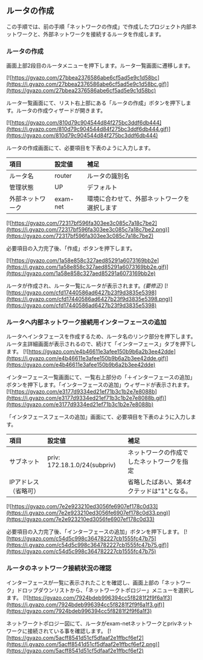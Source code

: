 ## ルータの作成

この手順では、前の手順「ネットワークの作成」で作成したプロジェクト内部ネットワークと、外部ネットワークを接続するルータを作成します。

### ルータの作成

画面上部2段目のルータメニューを押下します。ルータ一覧画面に遷移します。

[![https://gyazo.com/27bbea2376586abe6cf5ad5e9c1d58bc](https://i.gyazo.com/27bbea2376586abe6cf5ad5e9c1d58bc.gif)](https://gyazo.com/27bbea2376586abe6cf5ad5e9c1d58bc)


ルータ一覧画面にて、リスト右上部にある「ルータの作成」ボタンを押下します。ルータの作成ウィザードが開きます。

[![https://gyazo.com/810d79c904544d84f275bc3ddf6db444](https://i.gyazo.com/810d79c904544d84f275bc3ddf6db444.gif)](https://gyazo.com/810d79c904544d84f275bc3ddf6db444)


ルータの作成画面にて、必要項目を下表のように入力します。

| 項目 | 設定値 | 補足 |
|:-----------|:------------|:------------|
| ルータ名  | router | ルータの識別名     |
| 管理状態  | UP | デフォルト  |
| 外部ネットワーク  | exam-net | 環境に合わせて、外部ネットワークを選択します |

[![https://gyazo.com/72317bf596fa303ee3c085c7a18c7be2](https://i.gyazo.com/72317bf596fa303ee3c085c7a18c7be2.png)](https://gyazo.com/72317bf596fa303ee3c085c7a18c7be2)

必要項目の入力完了後、「作成」ボタンを押下します。

[![https://gyazo.com/1a58e858c327aed85291a6073169bb2e](https://i.gyazo.com/1a58e858c327aed85291a6073169bb2e.gif)](https://gyazo.com/1a58e858c327aed85291a6073169bb2e)

ルータが作成され、ルータ一覧にルータが表示されます。*(要修正)*
[![https://gyazo.com/cfd17440586ad6427b23f9d3835e5398](https://i.gyazo.com/cfd17440586ad6427b23f9d3835e5398.png)](https://gyazo.com/cfd17440586ad6427b23f9d3835e5398)

### ルータへ内部ネットワーク接続用インターフェースの追加

ルータへインタフェースを作成するため、ルータ名のリンク部分を押下します。ルータ主詳細画面が表示されるので、続けて「インターフェース」タブを押下します。
[![https://gyazo.com/e4b46611e3afee150b9b6a2b3ee42dde](https://i.gyazo.com/e4b46611e3afee150b9b6a2b3ee42dde.gif)](https://gyazo.com/e4b46611e3afee150b9b6a2b3ee42dde)

インターフェース一覧画面にて、一覧右上部分の「＋インターフェースの追加」ボタンを押下します。「インターフェースの追加」ウィザードが表示されます。
[![https://gyazo.com/e3177d9334ed21ef71b3c1b2e7e8088b](https://i.gyazo.com/e3177d9334ed21ef71b3c1b2e7e8088b.gif)](https://gyazo.com/e3177d9334ed21ef71b3c1b2e7e8088b)

「インタフェースフェースの追加」画面にて、必要項目を下表のように入力します。

| 項目 | 設定値 | 補足 |
|:-----------|:------------|:------------|
| サブネット  | priv: 172.18.1.0/24(subpriv) | ネットワークの作成でしたネットワークを指定  |
| IPアドレス（省略可）  | 　 | 省略したばあい、第4オクテッドは"1"となる。  |

[![https://gyazo.com/7e2e923210ed3056fe6907ef178c0d33](https://i.gyazo.com/7e2e923210ed3056fe6907ef178c0d33.png)](https://gyazo.com/7e2e923210ed3056fe6907ef178c0d33)

必要項目の入力完了後、「インターフェースの追加」ボタンを押下します。
[![https://gyazo.com/c54d5c998c364782227cb1555fc47b75](https://i.gyazo.com/c54d5c998c364782227cb1555fc47b75.gif)](https://gyazo.com/c54d5c998c364782227cb1555fc47b75)

### ルータのネットワーク接続状況の確認

インターフェースが一覧に表示されたことを確認し、画面上部の「ネットワーク」ドロップダウンリストから、「ネットワークトポロジー」メニューを選択します。
[![https://gyazo.com/7924bdeb996394cc5f8281f2f9f6a1f3](https://i.gyazo.com/7924bdeb996394cc5f8281f2f9f6a1f3.gif)](https://gyazo.com/7924bdeb996394cc5f8281f2f9f6a1f3)

ネットワークトポロジー図にて、ルータがexam-netネットワークとprivネットワークに接続されている事を確認します。
[![https://gyazo.com/5acff8541d51cf5dfaaf2e1ffbcf6ef2](https://i.gyazo.com/5acff8541d51cf5dfaaf2e1ffbcf6ef2.png)](https://gyazo.com/5acff8541d51cf5dfaaf2e1ffbcf6ef2)

